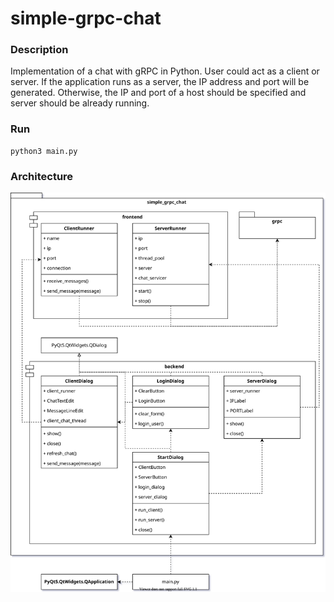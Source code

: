 # simple-grpc-chat

### Description

Implementation of a chat with gRPC in Python.
User could act as a client or server.
If the application runs as a server, the IP address and port will be generated.
Otherwise, the IP and port of a host should be specified and server should be already running.

### Run

```shell
python3 main.py
```

### Architecture

![Architecture](img/architecture.svg)
